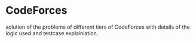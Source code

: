 # CodeForces
solution of the problems of different tiers of CodeForces 
with details of the logic used and testcase explainiation.
